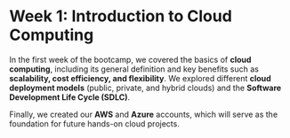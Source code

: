 ﻿# Week 1: Introduction to Cloud Computing

In the first week of the bootcamp, we covered the basics of **cloud computing**, including its general definition and key benefits such as **scalability, cost efficiency, and flexibility**. We explored different **cloud deployment models** (public, private, and hybrid clouds) and the **Software Development Life Cycle (SDLC)**. 

Finally, we created our **AWS** and **Azure** accounts, which will serve as the foundation for future hands-on cloud projects.

